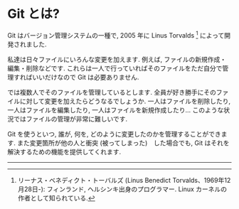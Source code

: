 # Git とは?

Git はバージョン管理システムの一種で, 2005 年に Linus Torvalds [^1] によって開発されました.

私達は日々ファイルにいろんな変更を加えます. 例えば, ファイルの新規作成・編集・削除などです. これらは一人で行っていればそのファイルをただ自分で管理すればいいだけなので Git は必要ありません.

では複数人でそのファイルを管理しているとします. 全員が好き勝手にそのファイルに対して変更を加えたらどうなるでしょうか. 一人はファイルを削除したり, 一人はファイルを編集したり, 一人はファイルを新規作成したり... このような状況ではファイルの管理が非常に難しいです.

Git を使うといつ, 誰が, 何を, どのように変更したのかを管理することができます. また変更箇所が他の人と衝突 (被ってしまった)　した場合でも, Git はそれを解決するための機能を提供してくれます.

----

[^1]: リーナス・ベネディクト・トーバルズ (Linus Benedict Torvalds、1969年12月28日-): フィンランド, ヘルシンキ出身のプログラマー. Linux カーネルの作者として知られている.
